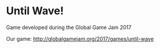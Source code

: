 <h1>Until Wave!</h1>

Game developed during the Global Game Jam 2017

Our game: http://globalgamejam.org/2017/games/until-wave
